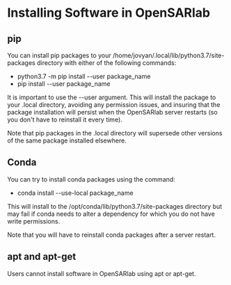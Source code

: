 # Installing Software in OpenSARlab

## pip
You can install pip packages to your /home/jovyan/.local/lib/python3.7/site-packages directory with either of the following commands:
- python3.7 -m pip install --user package_name
- pip install --user package_name

It is important to use the  --user argument. This will install the package to your .local directory, avoiding any permission issues, and insuring that the package installation will persist when the OpenSARlab server restarts (so you don't have to reinstall it every time). 

Note that pip packages in the .local directory will supersede other versions of the same package installed elsewhere.   

## Conda 
You can try to install conda packages using the command:
- conda install --use-local package_name

This will install to the /opt/conda/lib/python3.7/site-packages directory but may fail if conda needs to alter a dependency for which you do not have write permissions. 

Note that you will have to reinstall conda packages after a server restart. 

## apt and apt-get
Users cannot install software in OpenSARlab using apt or apt-get.

